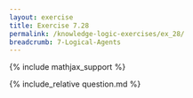 ```yaml
---
layout: exercise
title: Exercise 7.28
permalink: /knowledge-logic-exercises/ex_28/
breadcrumb: 7-Logical-Agents
---
```


{% include mathjax_support %}

<div><i class="arrow-up loader" data-chapter="knowledge-logic-exercises" data-exercise="ex_28" data-rating="0"></i></div>
{% include_relative question.md %}
